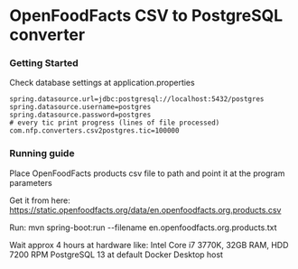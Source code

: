 # OpenFoodFacts CSV to PostgreSQL converter

### Getting Started
Check database settings at application.properties

    spring.datasource.url=jdbc:postgresql://localhost:5432/postgres
    spring.datasource.username=postgres
    spring.datasource.password=postgres
    # every tic print progress (lines of file processed)
    com.nfp.converters.csv2postgres.tic=100000

### Running guide
Place OpenFoodFacts products csv file to path and point it at the program parameters

Get it from here: https://static.openfoodfacts.org/data/en.openfoodfacts.org.products.csv

Run: mvn spring-boot:run --filename en.openfoodfacts.org.products.txt

Wait approx 4 hours at hardware like:
    Intel Core i7 3770K, 32GB RAM, HDD 7200 RPM
    PostgreSQL 13 at default Docker Desktop host

